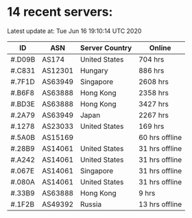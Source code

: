 # 14 recent servers:

Latest update at: Tue Jun 16 19:10:14 UTC 2020

| ID | ASN | Server Country | Online |
| -- | --- | -------------- | ------ |
| #.D09B | AS174 | United States | 704 hrs |
| #.C831 | AS12301 | Hungary | 886 hrs |
| #.7F1D | AS63949 | Singapore | 2608 hrs |
| #.B6F8 | AS63888 | Hong Kong | 2358 hrs |
| #.BD3E | AS63888 | Hong Kong | 3427 hrs |
| #.2A79 | AS63949 | Japan | 2267 hrs |
| #.1278 | AS23033 | United States | 169 hrs |
| #.5A0B | AS15169 |  | 60 hrs offline |
| #.28B9 | AS14061 | United States | 31 hrs offline |
| #.A242 | AS14061 | United States | 31 hrs offline |
| #.067E | AS14061 | Singapore | 31 hrs offline |
| #.080A | AS14061 | United States | 31 hrs offline |
| #.33B9 | AS63888 | Hong Kong | 9 hrs |
| #.1F2B | AS49392 | Russia | 13 hrs offline |

